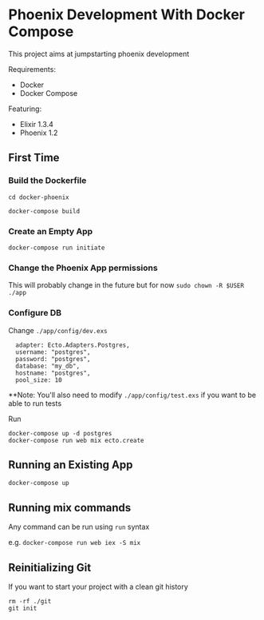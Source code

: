 # Phoenix Development With Docker Compose

This project aims at jumpstarting phoenix development

Requirements:
* Docker
* Docker Compose

Featuring:
* Elixir 1.3.4
* Phoenix 1.2

## First Time
### Build the Dockerfile
`cd docker-phoenix`

`docker-compose build`

### Create an Empty App
`docker-compose run initiate`

### Change the Phoenix App permissions
This will probably change in the future but for now
`sudo chown -R $USER ./app`

### Configure DB
Change
`./app/config/dev.exs`
```
  adapter: Ecto.Adapters.Postgres,
  username: "postgres",
  password: "postgres",
  database: "my_db",
  hostname: "postgres",
  pool_size: 10
```

**Note: You'll also need to modify
`./app/config/test.exs`
if you want to be able to run tests


Run

```
docker-compose up -d postgres
docker-compose run web mix ecto.create

```

## Running an Existing App
`docker-compose up`

## Running mix commands
Any command can be run using `run` syntax

e.g.
`docker-compose run web iex -S mix`

## Reinitializing Git
If you want to start your project with a clean git history
```
rm -rf ./git
git init
```
